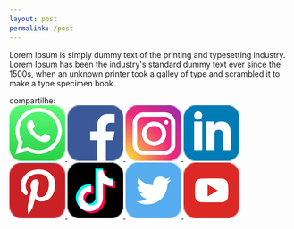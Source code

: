 ```yaml
---
layout: post
permalink: /post
---
```


<section class="content-layout">
  <div class="row mb-4 pb-5 mx-2">
    <p>
      Lorem Ipsum is simply dummy text of the printing and typesetting industry. Lorem Ipsum has been the industry's standard dummy text ever since the 1500s, when an unknown printer took a galley of type and scrambled it to make a type specimen book.
    </p>
  </div>
  <div class="d-flex">
    <span class="text-center">
      compartilhe:
    </span>
    <div class="d-flex justify-content-center">
      <a href="{{ '#' | relative_url }}">
        <img src="assets/images/whats.png" class="px-1 hover-icon">
      </a>
      <a href="{{ '#' | relative_url }}">
        <img src="assets/images/facebook.png" class="px-1 hover-icon">
      </a>
      <a href="{{ '#' | relative_url }}">
        <img src="assets/images/instagram.png" class="px-1 hover-icon">
      </a>
      <a href="{{ '#' | relative_url }}">
        <img src="assets/images/linkedin.png" class="px-1 hover-icon">
      </a>
      <a href="{{ '#' | relative_url }}">
        <img src="assets/images/pinterest.png" class="px-1 hover-icon">
      </a>
      <a href="{{ '#' | relative_url }}">
        <img src="assets/images/tiktok.png" class="px-1 hover-icon">
      </a>
      <a href="{{ '#' | relative_url }}">
        <img src="assets/images/twitter.png" class="px-1 hover-icon">
      </a>
      <a href="{{ '#' | relative_url }}">
        <img src="assets/images/youtube.png" class="px-1 hover-icon">
      </a>
    </div>
  </div>
</section>